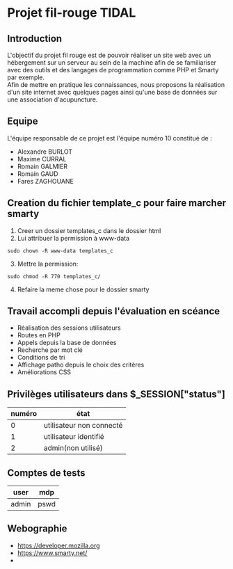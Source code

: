 # Projet fil-rouge TIDAL

## Introduction  
L'objectif du projet fil rouge est de pouvoir réaliser un site web avec un hébergement sur un serveur au sein de la machine afin de se familiariser avec des outils et des langages de programmation comme PHP et Smarty par exemple.  
Afin de mettre en pratique les connaissances, nous proposons la réalisation d'un site internet avec quelques pages ainsi qu'une base de données sur une association d'acupuncture.


## Equipe
L'équipe responsable de ce projet est l'équipe numéro 10 constitué de :  
- Alexandre BURLOT
- Maxime CURRAL
- Romain GALMIER
- Romain GAUD
- Fares ZAGHOUANE


## Creation du fichier template_c pour faire marcher smarty

1. Creer un dossier templates_c dans le dossier html
2. Lui attribuer la permission à www-data
```
sudo chown -R www-data templates_c
```
3. Mettre la permission:
```
sudo chmod -R 770 templates_c/
```
4. Refaire la meme chose pour le dossier smarty


## Travail accompli depuis l'évaluation en scéance

- Réalisation des sessions utilisateurs
- Routes en PHP
- Appels depuis la base de données
- Recherche par mot clé
- Conditions de tri
- Affichage patho depuis le choix des critères
- Améliorations CSS

## Privilèges utilisateurs dans $_SESSION["status"]
|numéro|        état             |
|------|-------------------------|
|   0  | utilisateur non connecté|
|   1  | utilisateur identifié   |
|   2  | admin(non utilisé)      |

## Comptes de tests
|  user |  mdp |
|-------|------|
| admin | pswd |
## Webographie

- https://developer.mozilla.org
- https://www.smarty.net/
- 
